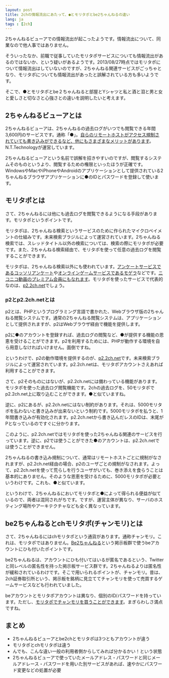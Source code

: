```yaml
---
layout: post
title: 2chの情報流出にあたって、●とモリタポとbe2ちゃんねるの違い
lang: ja
tags : [2ch]
---
```

2ちゃんねるビューアでの情報流出が起こったようです。情報流出について、同業なので他人事ではありません。

そういったなか、前職で従事していたモリタポサービスについても情報流出があるのではないか、という疑いがあるようです。2013/08/27時点ではモリタポについて情報流出はしていないのですが、2ちゃんねる関連サービスがごっちゃとなり、モリタポについても情報流出があったと誤解されている方も多いようです。

そこで、●とモリタポとbe２ちゃんねると部屋とYシャツと私と酒と泪と男と女と愛しさと切なさと心強さとの違いを説明したいと考えます。

## 2ちゃんねるビューアとは

2ちゃんねるビューアは、2ちゃんねるの過去ログがいつでも閲覧できる年間3,600円のサービスです。通称「●」。<a href="http://ja.wikipedia.org/wiki/2%E3%81%A1%E3%82%83%E3%82%93%E3%81%AD%E3%82%8B%E3%83%93%E3%83%A5%E3%83%BC%E3%82%A2">自らのリモートホストがアクセス規制されていても書き込みができるなど、他にもさまざまなメリットがあります</a>。N.T.Technologyが運営しています。

2ちゃんねるビューアという名前で誤解を招きやすいのですが、閲覧するシステムそのものというより、閲覧するための権限といったほうが正確です。WindowsやMacやiPhoneやAndroidのアプリケーションとして提供されている2ちゃんねるブラウザアプリケーションに●のIDとパスワードを登録して使います。

## モリタポとは

さて、2ちゃんねるには他にも過去ログを閲覧できるようになる手段があります。モリタポというポイントです。

モリタポは、2ちゃんねる検索というサービスのために作られたマイクロペイメントの仕組みです。未来検索ブラジルによって運営されています。2ちゃんねる検索では、スレッドタイトル以外の検索については、検索の際にモリタポが必要です。また、2ちゃんねる検索経由で、モリタポを使って任意の過去ログを閲覧することができます。

モリタポは、2ちゃんねる検索以外にも使われています。<a href="http://find.2ch.net/enq/">アンケートサービスであるコッソリアンケート</a>や<a href="http://mogera.jp">オンラインゲームサービスであるモゲラ</a>などです。<a href="http://moritapo.jp/nicopre/">ニコニコ動画のプレミアム会員にもなれます</a>。モリタポを使ったサービスで代表的なのは、<a href="http://p2.2ch.net/">p2.2ch.net</a>でしょう。

### p2とp2.2ch.netとは

p2とは、PHPというプログラミング言語で書かれた、Webブラウザ版の2ちゃんねる閲覧システムです。通常の2ちゃんねる閲覧システムは、アプリケーションとして提供されますが、p2はWebブラウザ経由で機能を提供します。

p2に●のアカウントを登録すれば、過去ログの閲覧など、●が提供する機能の恩恵を受けることができます。p2を利用するためには、PHPが動作する環境を自ら用意しなければいけません。面倒ですね。

というわけで、p2の動作環境を提供するのが、<a href="http://p2.2ch.net/">p2.2ch.net</a>です。未来検索ブラジルによって運営されています。p2.2ch.netは、モリタポアカウントさえあれば利用することができます。

さて、p2そのものにはないが、p2.2ch.netには備わっている機能があります。モリタポを使った過去ログ閲覧機能です。2chの過去ログを、50モリタポでp2.2ch.net上に取り込むことができます。●と似ていますね。

逆に、p2にあるが、p2.2ch.netにはない制約があります。それは、5000モリタポを払わないと書き込みが出来ないという制約です。5000モリタポを払うと、1年間書き込みが有効化されます。p2.2ch.netから書き込んだレスのIDは、末尾がPとなっているのですぐに分かります。

このように、p2.2ch.netではモリタポを使った2ちゃんねる関連のサービスを行っています。逆に、p2では使うことができた●のアカウントは、p2.2ch.netでは使うことができません。

2ちゃんねるの書き込み規制について、通常はリモートホストごとに規制がなされますが、p2.2ch.net経由の場合、p2のユーザごとの規制がなされます。よって、p2.2ch.netを使って荒らしを行うユーザがいても、巻き添えを食らうことは基本的にありません。そのような恩恵を受けるために、5000モリタポが必要というわけです。これも、●と似ています。

というわけで、2ちゃんねるにおいてモリタポと●によって得られる便益が似ているので、両者は混同されがちです。ですが、運営主体が異なり、サーバのホスティング場所やアーキテクチャなども全く異なっています。

## be2ちゃんねるとchモリタポ(チャンモリ)とは

さて、2ちゃんねるにはchモリタポという通貨があります。通称チャンモリ。これは、モリタポではありません。<a href="http://be.2ch.net/">Be2ちゃんねる</a>という掲示板群で使うbeアカウントにひも付いたポイントです。

be2ちゃんねるは、アカウントにひも付いてはいるが匿名であるという、Twitterと同レベルの匿名性を持った掲示板サービス群です。2ちゃんねるよりは匿名性が緩和されているわけです。そこで用いられるポイントが、チャンモリ。昔は、2ch証券取引所という、掲示板を銘柄に見立ててチャンモリを使って売買するゲームサービスなども行われていました。

beアカウントとモリタポアカウントは異なり、個別のID/パスワードを持っています。ただし、<a href="http://be.2ch.net/test/moritapo.html">モリタポでチャンモリを買うことができます</a>。まぎらわしさ満点ですね。

## まとめ

- 2ちゃんねるビューアとbe2chとモリタポは3つともアカウントが違う
- モリタポとchモリタポは違う
- んでも、こんな違い一般の利用者側からしてみれば分かるかい！という状態
- 2ちゃんねるビューアで使っていたメールアドレス・パスワードと同じメールアドレース・パスワードを用いた別サービスがあれば、速やかにパスワード変更などの処置が必要
